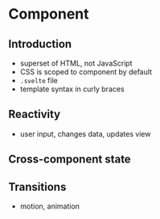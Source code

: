 # Component



## Introduction

- superset of HTML, not JavaScript
- CSS is scoped to component by default
- `.svelte` file
- template syntax in curly braces



## Reactivity

- user input, changes data, updates view



## Cross-component state



## Transitions

- motion, animation
